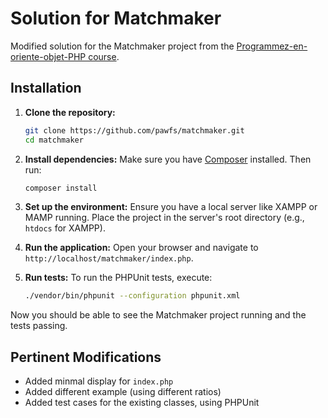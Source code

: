 # Solution for Matchmaker 

Modified solution for the Matchmaker project from the [Programmez-en-oriente-objet-PHP course](https://openclassrooms.com/fr/courses/1665806-programmez-en-oriente-objet-en-php).

## Installation

1. **Clone the repository:**
    ```sh
    git clone https://github.com/pawfs/matchmaker.git
    cd matchmaker
    ```

2. **Install dependencies:**
    Make sure you have [Composer](https://getcomposer.org/) installed. Then run:
    ```sh
    composer install
    ```

3. **Set up the environment:**
    Ensure you have a local server like XAMPP or MAMP running. Place the project in the server's root directory (e.g., `htdocs` for XAMPP).

4. **Run the application:**
    Open your browser and navigate to `http://localhost/matchmaker/index.php`.

5. **Run tests:**
    To run the PHPUnit tests, execute:
    ```sh
    ./vendor/bin/phpunit --configuration phpunit.xml
    ```

Now you should be able to see the Matchmaker project running and the tests passing.

## Pertinent Modifications

* Added minmal display for `index.php`
* Added different example (using different ratios)
* Added test cases for the existing classes, using PHPUnit